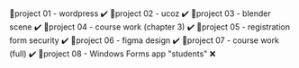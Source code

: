 📌project 01 - wordpress ✔️
    📌project 02 - ucoz ✔️
    📌project 03 - blender scene ✔️
    📌project 04 - course work (chapter 3) ✔️
    📌project 05 - registration form security ✔️
    📌project 06 - figma design ✔️
    📌project 07 - course work (full) ✔️
    📌project 08 - Windows Forms app "students" ❌
